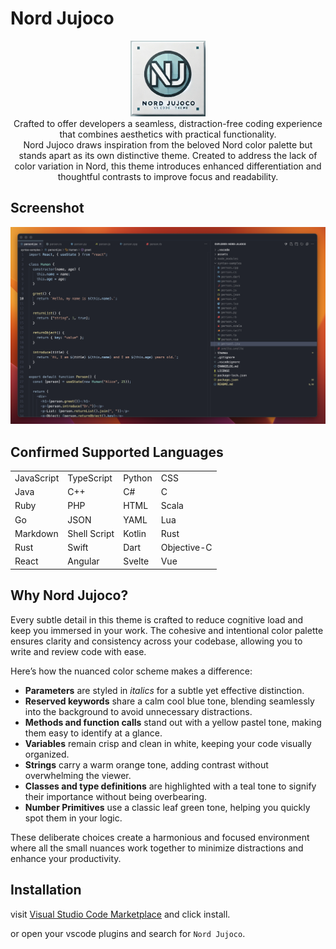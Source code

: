 # Nord Jujoco

<div align='center'>
  <img src='https://raw.githubusercontent.com/jujoco/nord-jujoco/92c3ce540053c2cfddec7266f79921b0ad1ce44b/assets/logo-image.png' alt='logo' width='120px' >
  <div>
  Crafted to offer developers a seamless, distraction-free coding experience that combines aesthetics with practical functionality.
  </div>
  <div>
  Nord Jujoco draws inspiration from the beloved Nord color palette but stands apart as its own distinctive theme.
  Created to address the lack of color variation in Nord, this theme introduces enhanced differentiation and thoughtful contrasts to improve focus and readability.
  </div>
</div>

## Screenshot

![Nord Jujoco Screenshot](https://raw.githubusercontent.com/jujoco/nord-jujoco-vscode-theme/refs/heads/main/assets/demo.png)

## Confirmed Supported Languages

|                |                |                |             |
|----------------|----------------|----------------|-------------|
| JavaScript     | TypeScript     | Python         | CSS         |
| Java           | C++            | C#             | C           |
| Ruby           | PHP            | HTML           | Scala       |
| Go             | JSON           | YAML           | Lua         |
| Markdown       | Shell Script   | Kotlin         | Rust        |
| Rust           | Swift          | Dart           | Objective-C |
| React          | Angular        | Svelte         | Vue         |

## Why Nord Jujoco?

Every subtle detail in this theme is crafted to reduce cognitive load and keep you immersed in your work. The cohesive and intentional color palette ensures clarity and consistency across your codebase, allowing you to write and review code with ease.

Here’s how the nuanced color scheme makes a difference:

- **Parameters** are styled in *italics* for a subtle yet effective distinction.
- **Reserved keywords** share a calm cool blue tone, blending seamlessly into the background to avoid unnecessary distractions.
- **Methods and function calls** stand out with a yellow pastel tone, making them easy to identify at a glance.
- **Variables** remain crisp and clean in white, keeping your code visually organized.
- **Strings** carry a warm orange tone, adding contrast without overwhelming the viewer.
- **Classes and type definitions** are highlighted with a teal tone to signify their importance without being overbearing.
- **Number Primitives** use a classic leaf green tone, helping you quickly spot them in your logic.

These deliberate choices create a harmonious and focused environment where all the small nuances work together to minimize distractions and enhance your productivity.

## Installation

visit [Visual Studio Code Marketplace](https://marketplace.visualstudio.com/items?itemName=Jujoco.nord-jujoco) and click install.

or open your vscode plugins and search for `Nord Jujoco`.
